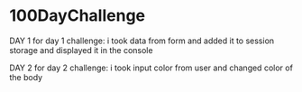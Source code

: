 # 100DayChallenge

DAY 1 
    for day 1 challenge: i took data from form and added it to session storage and displayed it in the console

DAY 2
    for day 2 challenge: i took input color from user and changed color of the body 